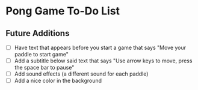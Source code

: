 # Pong Game To-Do List

## Future Additions
- [ ] Have text that appears before you start a game that says "Move your paddle to start game"
- [ ] Add a subtitle below said text that says "Use arrow keys to move, press the space bar to pause"
- [ ] Add sound effects (a different sound for each paddle)
- [ ] Add a nice color in the background